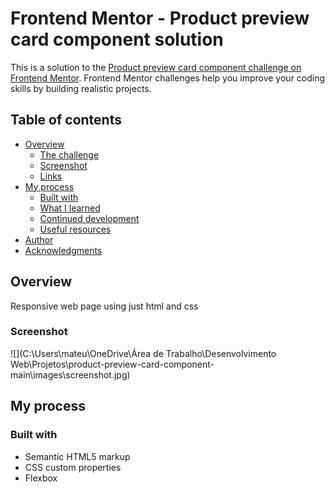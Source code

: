 # Frontend Mentor - Product preview card component solution

This is a solution to the [Product preview card component challenge on Frontend Mentor](https://www.frontendmentor.io/challenges/product-preview-card-component-GO7UmttRfa). Frontend Mentor challenges help you improve your coding skills by building realistic projects. 

## Table of contents

- [Overview](#overview)
  - [The challenge](#the-challenge)
  - [Screenshot](#screenshot)
  - [Links](#links)
- [My process](#my-process)
  - [Built with](#built-with)
  - [What I learned](#what-i-learned)
  - [Continued development](#continued-development)
  - [Useful resources](#useful-resources)
- [Author](#author)
- [Acknowledgments](#acknowledgments)

## Overview
Responsive web page using just html and css


### Screenshot

![](C:\Users\mateu\OneDrive\Área de Trabalho\Desenvolvimento Web\Projetos\product-preview-card-component-main\images\screenshot.jpg)



## My process

### Built with

- Semantic HTML5 markup
- CSS custom properties
- Flexbox


